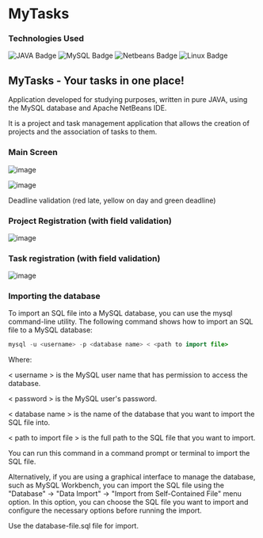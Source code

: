 # MyTasks


### Technologies Used

![JAVA Badge](https://img.shields.io/badge/Java-ED8B00?style=for-the-badge&logo=openjdk&logoColor=white)
![MySQL Badge](https://img.shields.io/badge/MySQL-005C84?style=for-the-badge&logo=mysql&logoColor=white)
![Netbeans Badge](https://img.shields.io/badge/apache%20netbeans-1B6AC6?style=for-the-badge&logo=apache%20netbeans%20IDE&logoColor=white)
![Linux Badge](https://img.shields.io/badge/Linux-FCC624?style=for-the-badge&logo=linux&logoColor=black)


## MyTasks - Your tasks in one place!

Application developed for studying purposes, written in pure JAVA, using the MySQL database and Apache NetBeans IDE.

It is a project and task management application that allows the creation of projects and the association of tasks to them.



### Main Screen
![image](https://user-images.githubusercontent.com/12122794/223899027-c3e2201e-b0a2-4f1b-90b4-0827ff8b3c06.png)

![image](https://user-images.githubusercontent.com/12122794/223898019-43bd99aa-09ef-4035-a481-f4cf3537b8bc.png)

Deadline validation (red late, yellow on day and green deadline)

### Project Registration (with field validation)
![image](https://user-images.githubusercontent.com/12122794/223898243-a31ec7bc-0ab9-4e3f-8ae3-660b786a78df.png)

### Task registration (with field validation)
![image](https://user-images.githubusercontent.com/12122794/223898403-a9e7ff10-8784-4863-9fb1-372e97f52250.png)

### Importing the database

To import an SQL file into a MySQL database, you can use the mysql command-line utility. The following command shows how to import an SQL file to a MySQL database:


```JAVA
mysql -u <username> -p <database name> < <path to import file>
```

Where:

< username > is the MySQL user name that has permission to access the database.

< password > is the MySQL user's password.

< database name > is the name of the database that you want to import the SQL file into.

< path to import file > is the full path to the SQL file that you want to import.

You can run this command in a command prompt or terminal to import the SQL file.

Alternatively, if you are using a graphical interface to manage the database, such as MySQL Workbench, you can import the SQL file using the "Database" -> "Data Import" -> "Import from Self-Contained File" menu option. In this option, you can choose the SQL file you want to import and configure the necessary options before running the import.

Use the database-file.sql file for import.
